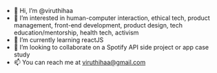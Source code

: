 - 👋 Hi, I’m @viruthihaa
- 👀 I’m interested in human-computer interaction, ethical tech, product management, front-end development, product design, tech education/mentorship, health tech, activism
- 🌱 I’m currently learning reactJS
- 💞️ I’m looking to collaborate on a Spotify API side project or app case study
- 📫 You can reach me at viruthihaa@gmail.com

<!---
viruthihaa/viruthihaa is a ✨ special ✨ repository because its `README.md` (this file) appears on your GitHub profile.
You can click the Preview link to take a look at your changes.
--->
